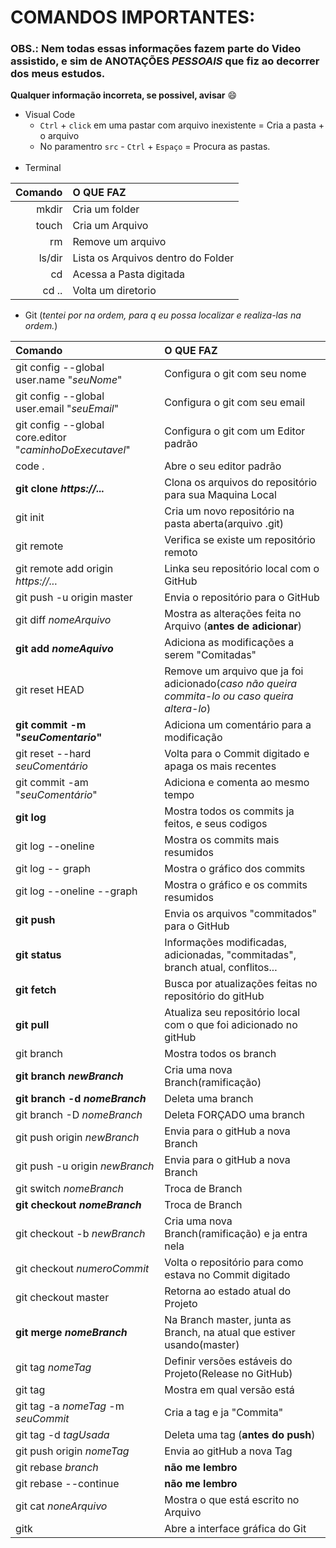 # COMANDOS IMPORTANTES:
### OBS.: Nem todas essas informações fazem parte do Video assistido, e sim de ANOTAÇÕES *_PESSOAIS_* que fiz ao decorrer dos meus estudos.
**Qualquer informação incorreta, se possivel, avisar** :smile:
* Visual Code
   * `Ctrl` + `click` em uma pastar com arquivo inexistente = Cria a pasta + o arquivo
   * No paramentro `src` - `Ctrl` + `Espaço` = Procura as pastas. 
   <br>
* Terminal

Comando | O QUE FAZ
---:|:---
mkdir | Cria um folder
touch | Cria um Arquivo
rm | Remove um arquivo
ls/dir | Lista os Arquivos dentro do Folder
cd <folder>| Acessa a Pasta digitada
cd .. | Volta um diretorio

* Git (_tentei por na ordem, para q eu possa localizar e realiza-las na ordem._)

Comando | O QUE FAZ
:---|:---
git config --global user.name "_seuNome_" | Configura o git com seu nome
git config --global user.email "_seuEmail_" | Configura o git com seu email
git config --global core.editor "_caminhoDoExecutavel_" | Configura o git com um Editor padrão
code . | Abre o seu editor padrão
**git clone _https://..._** | Clona os arquivos do repositório para sua Maquina Local
git init | Cria um novo repositório na pasta aberta(arquivo .git)
git remote | Verifica se existe um repositório remoto
git remote add origin _https://..._ | Linka seu repositório local com o GitHub
git push -u origin master | Envia o repositório para o GitHub
git diff _nomeArquivo_ | Mostra as alterações feita no Arquivo (**antes de adicionar**) 
**git add _nomeAquivo_** | Adiciona as modificações a serem "Comitadas"
git reset HEAD | Remove um arquivo que ja foi adicionado(_caso não queira commita-lo ou caso queira altera-lo_)
**git commit -m "_seuComentario_"** | Adiciona um comentário para a modificação
git reset --hard _seuComentário_ | Volta para o Commit digitado e apaga os mais recentes
git commit -am "_seuComentário_" | Adiciona e comenta ao mesmo tempo
**git log** | Mostra todos os commits ja feitos, e seus codigos
git log --oneline | Mostra os commits mais resumidos
git log -- graph | Mostra o gráfico dos commits
git log --oneline --graph | Mostra o gráfico e os commits resumidos
**git push** | Envia os arquivos "commitados" para o GitHub
**git status** | Informações modificadas, adicionadas, "commitadas", branch atual, conflitos...
**git fetch** | Busca por atualizações feitas no repositório do gitHub
**git pull** | Atualiza seu repositório local com o que foi adicionado no gitHub
git branch | Mostra todos os branch
**git branch _newBranch_** | Cria uma nova Branch(ramificação)
**git branch -d _nomeBranch_** | Deleta uma branch
git branch -D _nomeBranch_ | Deleta FORÇADO uma branch
git push origin _newBranch_ | Envia para o gitHub a nova Branch
git push -u origin _newBranch_ | Envia para o gitHub a nova Branch
git switch _nomeBranch_ | Troca de Branch
**git checkout _nomeBranch_** | Troca de Branch
git checkout -b _newBranch_ | Cria uma nova Branch(ramificação) e ja entra nela
git checkout _numeroCommit_ | Volta o repositório para como estava no Commit digitado
git checkout master | Retorna ao estado atual do Projeto
**git merge _nomeBranch_** | Na Branch master, junta as Branch, na atual que estiver usando(master)
git tag _nomeTag_ | Definir versões estáveis do Projeto(Release no GitHub)
git tag | Mostra em qual versão está
git tag -a _nomeTag_ -m _seuCommit_ | Cria a tag e ja "Commita"
git tag -d _tagUsada_ | Deleta uma tag (**antes do push**)
git push origin _nomeTag_ | Envia ao gitHub a nova Tag
git rebase _branch_ | **não me lembro**
git rebase --continue | **não me lembro**
git cat _noneArquivo_ | Mostra o que está escrito no Arquivo
gitk | Abre a interface gráfica do Git


